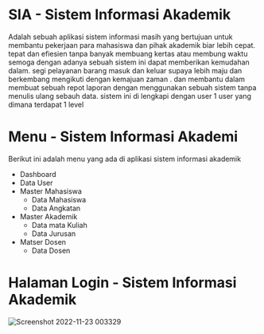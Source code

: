 # SIA - Sistem Informasi Akademik
Adalah sebuah aplikasi sistem informasi masih yang bertujuan untuk membantu pekerjaan para mahasiswa dan pihak akademik  biar lebih cepat.
tepat dan efiesien tanpa banyak membuang kertas atau membung waktu semoga dengan adanya sebuah sistem ini dapat memberikan kemudahan dalam.
segi pelayanan barang masuk dan keluar  supaya lebih maju dan berkembang mengikuti dengan kemajuan zaman . 
dan membantu dalam membuat sebuah repot laporan dengan menggunakan sebuah sistem tanpa menulis ulang sebauh data.
sistem ini di lengkapi dengan user 1 user yang dimana terdapat 1 level

# Menu - Sistem Informasi Akademi
Berikut ini adalah menu yang ada di aplikasi sistem informasi akademik
* Dashboard
* Data User
* Master Mahasiswa
  * Data Mahasiswa
  * Data Angkatan
* Master Akademik
  * Data mata Kuliah
  * Data Jurusan 
* Matser Dosen
  * Data Dosen

# Halaman Login - Sistem Informasi Akademik
![Screenshot 2022-11-23 003329](https://user-images.githubusercontent.com/66173468/203383998-149bee60-aa15-412e-a5d3-6cd1a8f31dc8.png)
